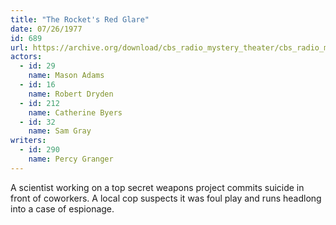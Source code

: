 ```yaml
---
title: "The Rocket's Red Glare"
date: 07/26/1977
id: 689
url: https://archive.org/download/cbs_radio_mystery_theater/cbs_radio_mystery_theater-0651-0700.zip/cbs_radio_mystery_theater-0651-0700%2Fcbsrmt_0689_the_rockets_red_glare.mp3
actors:  
  - id: 29
    name: Mason Adams  
  - id: 16
    name: Robert Dryden  
  - id: 212
    name: Catherine Byers  
  - id: 32
    name: Sam Gray
writers:  
  - id: 290
    name: Percy Granger
---
```

A scientist working on a top secret weapons project commits suicide in front of coworkers. A local cop suspects it was foul play and runs headlong into a case of espionage.